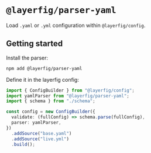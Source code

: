 # `@layerfig/parser-yaml`

Load `.yaml` or `.yml` configuration within `@layerfig/config`.

## Getting started

Install the parser:

```bash
npm add @layerfig/parser-yaml
```

Define it in the layerfig config:

```ts
import { ConfigBuilder } from "@layerfig/config";
import yamlParser from "@layerfig/parser-yaml";
import { schema } from "./schema";

const config = new ConfigBuilder({
  validate: (fullConfig) => schema.parse(fullConfig),
  parser: yamlParser,
})
  .addSource("base.yaml")
  .addSource("live.yml")
  .build();
```
